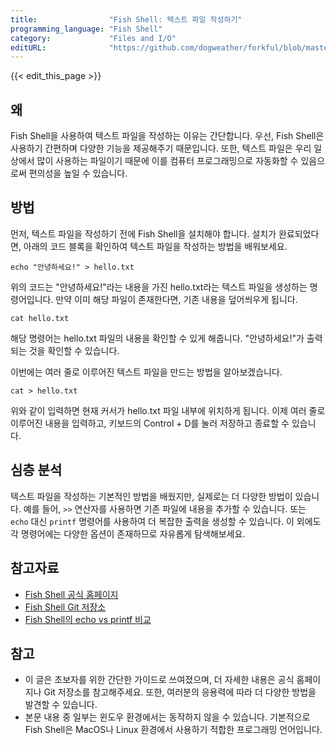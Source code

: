 ```yaml
---
title:                "Fish Shell: 텍스트 파일 작성하기"
programming_language: "Fish Shell"
category:             "Files and I/O"
editURL:              "https://github.com/dogweather/forkful/blob/master/content/ko/fish-shell/writing-a-text-file.md"
---
```


{{< edit_this_page >}}

## 왜

Fish Shell을 사용하여 텍스트 파일을 작성하는 이유는 간단합니다. 우선, Fish Shell은 사용하기 간편하며 다양한 기능을 제공해주기 때문입니다. 또한, 텍스트 파일은 우리 일상에서 많이 사용하는 파일이기 때문에 이를 컴퓨터 프로그래밍으로 자동화할 수 있음으로써 편의성을 높일 수 있습니다.


## 방법

먼저, 텍스트 파일을 작성하기 전에 Fish Shell을 설치해야 합니다. 설치가 완료되었다면, 아래의 코드 블록을 확인하여 텍스트 파일을 작성하는 방법을 배워보세요.

```Fish Shell
echo "안녕하세요!" > hello.txt
```

위의 코드는 "안녕하세요!"라는 내용을 가진 hello.txt라는 텍스트 파일을 생성하는 명령어입니다. 만약 이미 해당 파일이 존재한다면, 기존 내용을 덮어씌우게 됩니다.

```Fish Shell
cat hello.txt
```

해당 명령어는 hello.txt 파일의 내용을 확인할 수 있게 해줍니다. "안녕하세요!"가 출력되는 것을 확인할 수 있습니다.

이번에는 여러 줄로 이루어진 텍스트 파일을 만드는 방법을 알아보겠습니다.

```Fish Shell
cat > hello.txt
```

위와 같이 입력하면 현재 커서가 hello.txt 파일 내부에 위치하게 됩니다. 이제 여러 줄로 이루어진 내용을 입력하고, 키보드의 Control + D를 눌러 저장하고 종료할 수 있습니다.

## 심층 분석

텍스트 파일을 작성하는 기본적인 방법을 배웠지만, 실제로는 더 다양한 방법이 있습니다. 예를 들어, `>>` 연산자를 사용하면 기존 파일에 내용을 추가할 수 있습니다. 또는 `echo` 대신 `printf` 명령어를 사용하여 더 복잡한 출력을 생성할 수 있습니다. 이 외에도 각 명령어에는 다양한 옵션이 존재하므로 자유롭게 탐색해보세요.

## 참고자료

- [Fish Shell 공식 홈페이지](https://fishshell.com/)
- [Fish Shell Git 저장소](https://github.com/fish-shell/fish-shell)
- [Fish Shell의 echo vs printf 비교](https://stackoverflow.com/questions/25783501/difference-between-echo-and-printf-commands)

## 참고

- 이 글은 초보자를 위한 간단한 가이드로 쓰여졌으며, 더 자세한 내용은 공식 홈페이지나 Git 저장소를 참고해주세요. 또한, 여러분의 응용력에 따라 더 다양한 방법을 발견할 수 있습니다.
- 본문 내용 중 일부는 윈도우 환경에서는 동작하지 않을 수 있습니다. 기본적으로 Fish Shell은 MacOS나 Linux 환경에서 사용하기 적합한 프로그래밍 언어입니다.